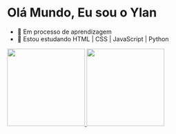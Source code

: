 # Olá Mundo, Eu sou o Ylan

- 🔭 Em processo de aprendizagem
- 🌱 Estou estudando HTML | CSS | JavaScript | Python

<div>
  <a href="https://github.com/Ylanvsilva">
    <img height="180em" src="https://github-readme-stats.vercel.app/api?username=Ylanvsilva&show_icons=true&theme=theme=dracula&include_all_commits=true&count_private=true"/>
    <img height="180em" src="https://github-readme-stats.vercel.app/api/top-langs/?username=Ylanvsilva&layout=compact&langs_count=16&theme=dracula"/>
</div>
